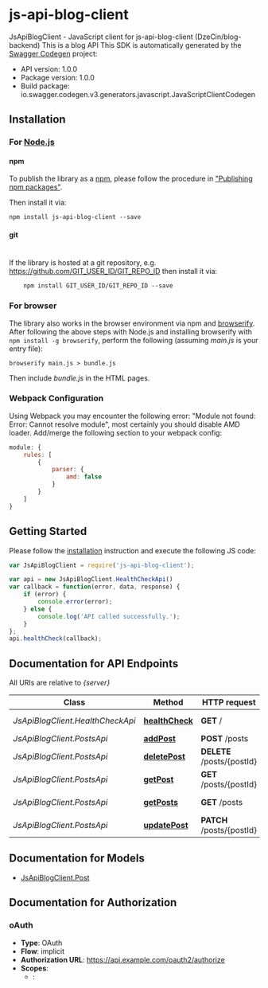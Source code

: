 # js-api-blog-client

JsApiBlogClient - JavaScript client for js-api-blog-client (DzeCin/blog-backend)
This is a blog API
This SDK is automatically generated by the [Swagger Codegen](https://github.com/swagger-api/swagger-codegen) project:

- API version: 1.0.0
- Package version: 1.0.0
- Build package: io.swagger.codegen.v3.generators.javascript.JavaScriptClientCodegen

## Installation

### For [Node.js](https://nodejs.org/)

#### npm

To publish the library as a [npm](https://www.npmjs.com/),
please follow the procedure in ["Publishing npm packages"](https://docs.npmjs.com/getting-started/publishing-npm-packages).

Then install it via:

```shell
npm install js-api-blog-client --save
```

#### git
#
If the library is hosted at a git repository, e.g.
https://github.com/GIT_USER_ID/GIT_REPO_ID
then install it via:

```shell
    npm install GIT_USER_ID/GIT_REPO_ID --save
```

### For browser

The library also works in the browser environment via npm and [browserify](http://browserify.org/). After following
the above steps with Node.js and installing browserify with `npm install -g browserify`,
perform the following (assuming *main.js* is your entry file):

```shell
browserify main.js > bundle.js
```

Then include *bundle.js* in the HTML pages.

### Webpack Configuration

Using Webpack you may encounter the following error: "Module not found: Error:
Cannot resolve module", most certainly you should disable AMD loader. Add/merge
the following section to your webpack config:

```javascript
module: {
    rules: [
        {
            parser: {
                amd: false
            }
        }
    ]
}
```

## Getting Started

Please follow the [installation](#installation) instruction and execute the following JS code:

```javascript
var JsApiBlogClient = require('js-api-blog-client');

var api = new JsApiBlogClient.HealthCheckApi()
var callback = function(error, data, response) {
    if (error) {
        console.error(error);
    } else {
        console.log('API called successfully.');
    }
};
api.healthCheck(callback);
```

## Documentation for API Endpoints

All URIs are relative to *{server}*

Class | Method | HTTP request | Description
------------ | ------------- | ------------- | -------------
*JsApiBlogClient.HealthCheckApi* | [**healthCheck**](docs/HealthCheckApi.md#healthCheck) | **GET** / | Health check
*JsApiBlogClient.PostsApi* | [**addPost**](docs/PostsApi.md#addPost) | **POST** /posts | Add a post
*JsApiBlogClient.PostsApi* | [**deletePost**](docs/PostsApi.md#deletePost) | **DELETE** /posts/{postId} | Delete a post by ID
*JsApiBlogClient.PostsApi* | [**getPost**](docs/PostsApi.md#getPost) | **GET** /posts/{postId} | Get a post by ID
*JsApiBlogClient.PostsApi* | [**getPosts**](docs/PostsApi.md#getPosts) | **GET** /posts | Get all posts
*JsApiBlogClient.PostsApi* | [**updatePost**](docs/PostsApi.md#updatePost) | **PATCH** /posts/{postId} | Update a post by ID

## Documentation for Models

- [JsApiBlogClient.Post](docs/Post.md)

## Documentation for Authorization


### oAuth

- **Type**: OAuth
- **Flow**: implicit
- **Authorization URL**: https://api.example.com/oauth2/authorize
- **Scopes**:
    - :
